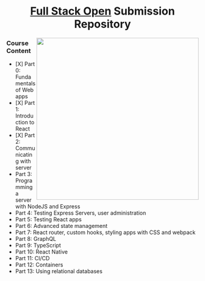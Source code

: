 <div align="center">
  <h1><a href="https://fullstackopen.com/en/">Full Stack Open</a> Submission Repository</h1>
  <a href="https://fullstackopen.com/en/"><img align="right" src="https://github.com/yousefelassal/fullstackopen/assets/76617202/5fe53848-84f4-44f8-a695-eb93017eaef9" height="425px" width="auto"></a>
  <div align="left">
    <h3>Course Content</h3>
    <ul>
      <li>[X] Part 0: Fundamentals of Web apps</li>
      <li>[X] Part 1: Introduction to React</li>
      <li>[X] Part 2: Communicating with server</li>
      <li>Part 3: Programming a server with NodeJS and Express</li>
      <li>Part 4: Testing Express Servers, user administration</li>
      <li>Part 5: Testing React apps</li>
      <li>Part 6: Advanced state management</li>
      <li>Part 7: React router, custom hooks, styling apps with CSS and webpack</li>
      <li>Part 8: GraphQL</li>
      <li>Part 9: TypeScript</li>
      <li>Part 10: React Native</li>
      <li>Part 11: CI/CD</li>
      <li>Part 12: Containers</li>
      <li>Part 13: Using relational databases</li>
    </ul>
  </div>
</div>

